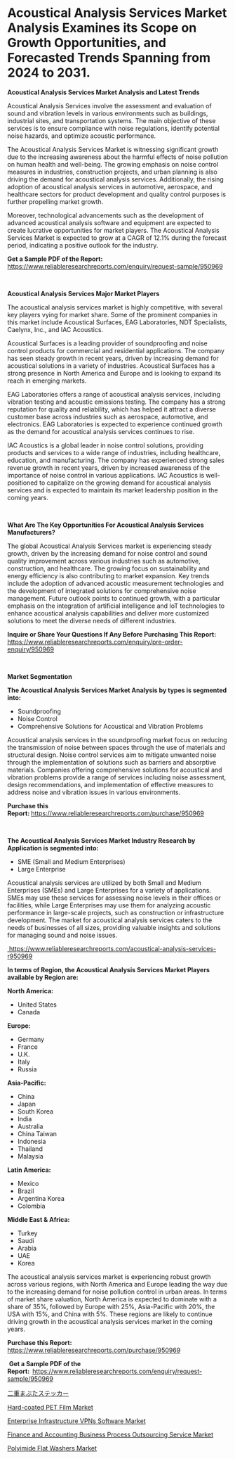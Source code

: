 <p><h1>Acoustical Analysis Services Market Analysis Examines its Scope on Growth Opportunities, and Forecasted Trends Spanning from 2024 to 2031.</h1></p><p><strong>Acoustical Analysis Services Market Analysis and Latest Trends</strong></p>
<p><p>Acoustical Analysis Services involve the assessment and evaluation of sound and vibration levels in various environments such as buildings, industrial sites, and transportation systems. The main objective of these services is to ensure compliance with noise regulations, identify potential noise hazards, and optimize acoustic performance.</p><p>The Acoustical Analysis Services Market is witnessing significant growth due to the increasing awareness about the harmful effects of noise pollution on human health and well-being. The growing emphasis on noise control measures in industries, construction projects, and urban planning is also driving the demand for acoustical analysis services. Additionally, the rising adoption of acoustical analysis services in automotive, aerospace, and healthcare sectors for product development and quality control purposes is further propelling market growth.</p><p>Moreover, technological advancements such as the development of advanced acoustical analysis software and equipment are expected to create lucrative opportunities for market players. The Acoustical Analysis Services Market is expected to grow at a CAGR of 12.1% during the forecast period, indicating a positive outlook for the industry.</p></p>
<p><strong>Get a Sample PDF of the Report:&nbsp;</strong> <a href="https://www.reliableresearchreports.com/enquiry/request-sample/950969">https://www.reliableresearchreports.com/enquiry/request-sample/950969</a></p>
<p>&nbsp;</p>
<p><strong>Acoustical Analysis Services Major Market Players</strong></p>
<p><p>The acoustical analysis services market is highly competitive, with several key players vying for market share. Some of the prominent companies in this market include Acoustical Surfaces, EAG Laboratories, NDT Specialists, Caelynx, Inc., and IAC Acoustics.</p><p>Acoustical Surfaces is a leading provider of soundproofing and noise control products for commercial and residential applications. The company has seen steady growth in recent years, driven by increasing demand for acoustical solutions in a variety of industries. Acoustical Surfaces has a strong presence in North America and Europe and is looking to expand its reach in emerging markets.</p><p>EAG Laboratories offers a range of acoustical analysis services, including vibration testing and acoustic emissions testing. The company has a strong reputation for quality and reliability, which has helped it attract a diverse customer base across industries such as aerospace, automotive, and electronics. EAG Laboratories is expected to experience continued growth as the demand for acoustical analysis services continues to rise.</p><p>IAC Acoustics is a global leader in noise control solutions, providing products and services to a wide range of industries, including healthcare, education, and manufacturing. The company has experienced strong sales revenue growth in recent years, driven by increased awareness of the importance of noise control in various applications. IAC Acoustics is well-positioned to capitalize on the growing demand for acoustical analysis services and is expected to maintain its market leadership position in the coming years.</p></p>
<p>&nbsp;</p>
<p><strong>What Are The Key Opportunities For Acoustical Analysis Services Manufacturers?</strong></p>
<p><p>The global Acoustical Analysis Services market is experiencing steady growth, driven by the increasing demand for noise control and sound quality improvement across various industries such as automotive, construction, and healthcare. The growing focus on sustainability and energy efficiency is also contributing to market expansion. Key trends include the adoption of advanced acoustic measurement technologies and the development of integrated solutions for comprehensive noise management. Future outlook points to continued growth, with a particular emphasis on the integration of artificial intelligence and IoT technologies to enhance acoustical analysis capabilities and deliver more customized solutions to meet the diverse needs of different industries.</p></p>
<p><strong>Inquire or Share Your Questions If Any Before Purchasing This Report:</strong> <a href="https://www.reliableresearchreports.com/enquiry/pre-order-enquiry/950969">https://www.reliableresearchreports.com/enquiry/pre-order-enquiry/950969</a></p>
<p>&nbsp;</p>
<p><strong>Market Segmentation</strong></p>
<p><strong>The Acoustical Analysis Services Market Analysis by types is segmented into:</strong></p>
<p><ul><li>Soundproofing</li><li>Noise Control</li><li>Comprehensive Solutions for Acoustical and Vibration Problems</li></ul></p>
<p><p>Acoustical analysis services in the soundproofing market focus on reducing the transmission of noise between spaces through the use of materials and structural design. Noise control services aim to mitigate unwanted noise through the implementation of solutions such as barriers and absorptive materials. Companies offering comprehensive solutions for acoustical and vibration problems provide a range of services including noise assessment, design recommendations, and implementation of effective measures to address noise and vibration issues in various environments.</p></p>
<p><strong>Purchase this Report:&nbsp;</strong><a href="https://www.reliableresearchreports.com/purchase/950969">https://www.reliableresearchreports.com/purchase/950969</a></p>
<p>&nbsp;</p>
<p><strong>The Acoustical Analysis Services Market Industry Research by Application is segmented into:</strong></p>
<p><ul><li>SME (Small and Medium Enterprises)</li><li>Large Enterprise</li></ul></p>
<p><p>Acoustical analysis services are utilized by both Small and Medium Enterprises (SMEs) and Large Enterprises for a variety of applications. SMEs may use these services for assessing noise levels in their offices or facilities, while Large Enterprises may use them for analyzing acoustic performance in large-scale projects, such as construction or infrastructure development. The market for acoustical analysis services caters to the needs of businesses of all sizes, providing valuable insights and solutions for managing sound and noise issues.</p></p>
<p><a href="https://www.reliableresearchreports.com/acoustical-analysis-services-r950969">&nbsp;https://www.reliableresearchreports.com/acoustical-analysis-services-r950969</a></p>
<p><strong>In terms of Region, the Acoustical Analysis Services Market Players available by Region are:</strong></p>
<p>
    <p> <strong> North America: </strong>
        <ul>
            <li>United States</li>
            <li>Canada</li>
        </ul>
        </p> 
    <p> <strong> Europe: </strong>
        <ul>
            <li>Germany</li>
            <li>France</li>
            <li>U.K.</li>
            <li>Italy</li>
            <li>Russia</li>
        </ul>
        </p> 
    <p> <strong> Asia-Pacific: </strong>
        <ul>
            <li>China</li>
            <li>Japan</li>
            <li>South Korea</li>
            <li>India</li>
            <li>Australia</li>
            <li>China Taiwan</li>
            <li>Indonesia</li>
            <li>Thailand</li>
            <li>Malaysia</li>
        </ul>
        </p> 
    <p> <strong> Latin America: </strong>
        <ul>
            <li>Mexico</li>
            <li>Brazil</li>
            <li>Argentina Korea</li>
            <li>Colombia</li>
        </ul>
        </p> 
    <p> <strong> Middle East & Africa: </strong>
        <ul>
            <li>Turkey</li>
            <li>Saudi</li>
            <li>Arabia</li>
            <li>UAE</li>
            <li>Korea</li>
        </ul>
    </p>
    </p>
<p><p>The acoustical analysis services market is experiencing robust growth across various regions, with North America and Europe leading the way due to the increasing demand for noise pollution control in urban areas. In terms of market share valuation, North America is expected to dominate with a share of 35%, followed by Europe with 25%, Asia-Pacific with 20%, the USA with 15%, and China with 5%. These regions are likely to continue driving growth in the acoustical analysis services market in the coming years.</p></p>
<p><strong>Purchase this Report: </strong><a href="https://www.reliableresearchreports.com/purchase/950969">https://www.reliableresearchreports.com/purchase/950969</a></p>
<p>&nbsp;<strong>Get a Sample PDF of the Report:&nbsp;&nbsp;</strong><a href="https://www.reliableresearchreports.com/enquiry/request-sample/950969">https://www.reliableresearchreports.com/enquiry/request-sample/950969</a></p>
<p><strong></strong></p>
<p><p><a href="https://github.com/AdellaPrice2023/Market-Research-Report-List-1/blob/main/302136657331.md">二重まぶたステッカー</a></p><p><a href="https://issuu.com/reportprime-2/docs/hard-coated-pet-film-market-size-2030.pptx">Hard-coated PET Film Market</a></p><p><a href="https://github.com/lubmix/Market-Research-Report-List-2/blob/main/enterprise-infrastructure-vpns-software-market.md">Enterprise Infrastructure VPNs Software Market</a></p><p><a href="https://github.com/Hazelklievgspy6vdcsmu106w/Market-Research-Report-List-2/blob/main/finance-and-accounting-business-process-outsourcing-service-market.md">Finance and Accounting Business Process Outsourcing Service Market</a></p><p><a href="https://issuu.com/reportprime-2/docs/polyimide-flat-washers-market-size-2030.pptx">Polyimide Flat Washers Market</a></p></p>